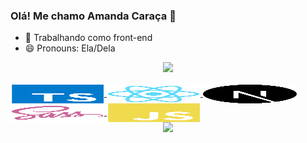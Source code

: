 ### Olá! Me chamo Amanda Caraça 👋

- 🔭  Trabalhando como front-end
- 😄 Pronouns: Ela/Dela
<div style="padding-left: 0px; margin-left: 0; display: flex; flex-direction: row; justify-content: center; align-items: center; width: 100%;">
  <a href="https://github.com/ThiagoIturra">
  <img height="175px" src="https://github-readme-stats.vercel.app/api?username=mandfront&show_icons=true&theme=blueberry"/>
<!--   <img height="175px" src="https://github-readme-stats.vercel.app/api/top-langs/?username=mandfront&layout=donut&langs_count=7&theme=blueberry"/>  -->
</div>
 <div style="display: inline_block"><br>
  <img align="center" alt="Mand-Ts" height="30" width="150" src="https://raw.githubusercontent.com/devicons/devicon/master/icons/typescript/typescript-plain.svg">
  <img align="center" alt="Mand-React" height="30" width="150" src="https://raw.githubusercontent.com/devicons/devicon/master/icons/react/react-original.svg">
  <img align="center" alt="Mand-NextJs" height="30" width="150" src="https://raw.githubusercontent.com/devicons/devicon/master/icons/nextjs/nextjs-original.svg">
  <img align="center" alt="Mand-CSS" height="30" width="150" src="https://raw.githubusercontent.com/devicons/devicon/master/icons/sass/sass-original.svg">
  <img align="center" alt="Mand-Js" height="30" width="150" src="https://raw.githubusercontent.com/devicons/devicon/master/icons/javascript/javascript-plain.svg">
</div>

<div style="width: 100%; display: flex; justify-content: center; align-items: center;">
  <a href = "mailto:amandacaraca.profissional@gmail.com"><img src="https://img.shields.io/badge/-Gmail-%23333?style=for-the-badge&logo=gmail&logoColor=white" target="_blank"></a> 
</div>

##

<!-- <div align="center">
  <a href="https://github.com/mandfront">
  <img height="180em" src="https://github-readme-stats.vercel.app/api?username=mandfront&show_icons=true&theme=dark&include_all_commits=true&count_private=true"/>
   
  <img height="180em" src="https://github-readme-stats.vercel.app/api/top-langs/?username=mandfront&layout=compact&langs_count=7&theme=dark"/>

 
</div>  -->
  
  

